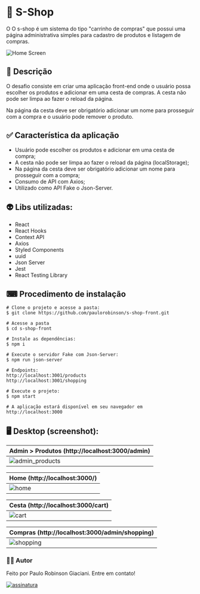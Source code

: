 # 🛒 S-Shop

O O s-shop é um sistema do tipo "carrinho de compras" que possui uma página administrativa simples para cadastro de produtos e listagem de compras.

![Home Screen](https://user-images.githubusercontent.com/61739417/193271986-9eb8cbf8-2199-439b-9d3b-d195120e0727.png)

## 📑 Descrição

O desafio consiste em criar uma aplicação front-end onde o usuário possa escolher os produtos e adicionar em uma cesta de compras. A cesta não pode ser limpa ao fazer o reload da página.

Na página da cesta deve ser obrigatório adicionar um nome para prosseguir com a compra e o usuário pode remover o produto.

## ✅ Característica da aplicação

- Usuário pode escolher os produtos e adicionar em uma cesta de compra;
- A cesta não pode ser limpa ao fazer o reload da página (localStorage);
- Na página da cesta deve ser obrigatório adicionar um nome para prosseguir com a compra;
- Consumo de API com Axios;
- Utilizado como API Fake o Json-Server.

## 👽 Libs utilizadas:

- React
- React Hooks
- Context API
- Axios
- Styled Components
- uuid
- Json Server
- Jest
- React Testing Library

## ⌨ Procedimento de instalação

```
# Clone o projeto e acesse a pasta:
$ git clone https://github.com/paulorobinson/s-shop-front.git

# Acesse a pasta
$ cd s-shop-front

# Instale as dependências:
$ npm i

# Execute o servidor Fake com Json-Server:
$ npm run json-server

# Endpoints:
http://localhost:3001/products
http://localhost:3001/shopping

# Execute o projeto:
$ npm start

# A aplicação estará disponível em seu navegador em http://localhost:3000

```

## 🖥 Desktop (screenshot):

| Admin > Produtos (http://localhost:3000/admin)                                                                           |
| ------------------------------------------------------------------------------------------------------------------------ |
| ![admin_products](https://user-images.githubusercontent.com/61739417/193269093-9001bb0b-9f7c-4f8b-b3ca-b54e051f0326.gif) |

| Home (http://localhost:3000/)                                                                                  |
| -------------------------------------------------------------------------------------------------------------- |
| ![home](https://user-images.githubusercontent.com/61739417/193269106-7da2c95b-385f-4aab-9164-b5933ff6941b.gif) |

| Cesta (http://localhost:3000/cart)                                                                             |
| -------------------------------------------------------------------------------------------------------------- |
| ![cart](https://user-images.githubusercontent.com/61739417/193269102-3549a406-daf3-4f47-9866-4f199ffbb5c2.gif) |

| Compras (http://localhost:3000/admin/shopping)                                                                     |
| ------------------------------------------------------------------------------------------------------------------ |
| ![shopping](https://user-images.githubusercontent.com/61739417/193269108-e447250f-71cc-48dd-8434-044453960b87.gif) |

### 🧔🏻 Autor

Feito por Paulo Robinson Giaciani. Entre em contato!

[![assinatura](https://user-images.githubusercontent.com/61739417/193269109-e7f95a83-7578-4e2d-b51b-aeb17bc1fca0.png)](https://www.linkedin.com/in/paulo-robinson-giaciani/)

<br>
